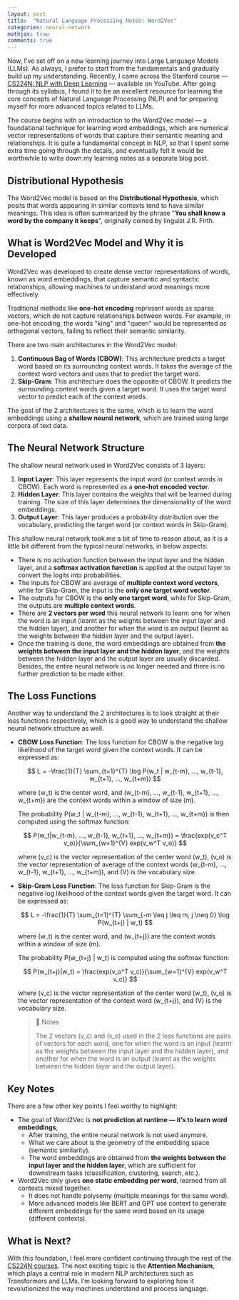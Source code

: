 ```yaml
---
layout: post
title:  "Natural Language Processing Notes: Word2Vec"
categories: neural-network
mathjax: true
comments: true
---
```


Now, I’ve set off on a new learning journey into Large Language Models (LLMs). As always, I prefer to start from the fundamentals and gradually build up my understanding. Recently, I came across the Stanford course — [CS224N: NLP with Deep Learning](https://www.youtube.com/playlist?list=PLoROMvodv4rOaMFbaqxPDoLWjDaRAdP9D) — available on YouTube. After going through its syllabus, I found it to be an excellent resource for learning the core concepts of Natural Language Processing (NLP) and for preparing myself for more advanced topics related to LLMs.

The course begins with an introduction to the Word2Vec model — a foundational technique for learning word embeddings, which are numerical vector representations of words that capture their semantic meaning and relationships. It is quite a fundamental concept in NLP, so that I spent some extra time going through the details, and eventually felt it would be worthwhile to write down my learning notes as a separate blog post.

## Distributional Hypothesis
The Word2Vec model is based on the **Distributional Hypothesis**, which posits that words appearing in similar contexts tend to have similar meanings. This idea is often summarized by the phrase "**You shall know a word by the company it keeps**", originally coined by linguist J.R. Firth.

## What is Word2Vec Model and Why it is Developed
Word2Vec was developed to create dense vector representations of words, known as word embeddings, that capture semantic and syntactic relationships, allowing machines to understand word meanings more effectively.

Traditional methods like **one-hot encoding** represent words as sparse vectors, which do not capture relationships between words. For example, in one-hot encoding, the words "king" and "queen" would be represented as orthogonal vectors, failing to reflect their semantic similarity.

There are two main architectures in the Word2Vec model:
1. **Continuous Bag of Words (CBOW)**: This architecture predicts a target word based on its surrounding context words. It takes the average of the context word vectors and uses that to predict the target word.
2. **Skip-Gram**: This architecture does the opposite of CBOW. It predicts the surrounding context words given a target word. It uses the target word vector to predict each of the context words.

The goal of the 2 architectures is the same, which is to learn the word embeddings using a **shallow neural network**, which are trained using large corpora of text data.

## The Neural Network Structure
The shallow neural network used in Word2Vec consists of 3 layers:
1. **Input Layer**: This layer represents the input word (or context words in CBOW). Each word is represented as a **one-hot encoded vector**.
2. **Hidden Layer**: This layer contains the weights that will be learned during training. The size of this layer determines the dimensionality of the word embeddings.
3. **Output Layer**: This layer produces a probability distribution over the vocabulary, predicting the target word (or context words in Skip-Gram).

This shallow neural network took me a bit of time to reason about, as it is a little bit different from the typical neural networks, in below aspects:

* There is no activation function between the input layer and the hidden layer, and a **softmax activation function** is applied at the output layer to convert the logits into probabilities.
* The inputs for CBOW are average of **multiple context word vectors**, while for Skip-Gram, the input is the **only one target word vector**.
* The outputs for CBOW is the **only one target word**, while for Skip-Gram, the outputs are **multiple context words**.
* There are **2 vectors per word** this neural network to learn: one for when the word is an input (learnt as the weights between the input layer and the hidden layer), and another for when the word is an output (learnt as the weights between the hidden layer and the output layer).
* Once the training is done, the word embeddings are obtained from **the weights between the input layer and the hidden layer**, and the weights between the hidden layer and the output layer are usually discarded. Besides, the entire neural network is no longer needed and there is no further prediction to be made either.

## The Loss Functions
Another way to understand the 2 architectures is to look straight at their loss functions respectively, which is a good way to understand the shallow neural network structure as well.

* **CBOW Loss Function**: The loss function for CBOW is the negative log likelihood of the target word given the context words. It can be expressed as:

  $$ L = -\frac{1}{T} \sum_{t=1}^{T} \log P(w_t | w_{t-m}, ..., w_{t-1}, w_{t+1}, ..., w_{t+m}) $$

  where (w_t) is the center word, and (w_{t-m}, ..., w_{t-1}, w_{t+1}, ..., w_{t+m}) are the context words within a window of size (m).

  The probability P(w_t \| w_{t-m}, ..., w_{t-1}, w_{t+1}, ..., w_{t+m}) is then computed using the softmax function:

  $$ P(w_t|w_{t-m}, ..., w_{t-1}, w_{t+1}, ..., w_{t+m}) = \frac{exp(v_c^T v_o)}{\sum_{w=1}^{V} exp(v_w^T v_o)} $$

  where (v_c) is the vector representation of the center word (w_t), (v_o) is the vector representation of average of the context words (w_{t-m}, ..., w_{t-1}, w_{t+1}, ..., w_{t+m}), and (V) is the vocabulary size.

* **Skip-Gram Loss Function**: The loss function for Skip-Gram is the negative log likelihood of the context words given the target word. It can be expressed as:

  $$ L = -\frac{1}{T} \sum_{t=1}^{T} \sum_{-m \leq j \leq m, j \neq 0} \log P(w_{t+j} | w_t) $$

  where (w_t) is the center word, and (w_{t+j}) are the context words within a window of size (m).

  The probability P(w_{t+j} \| w_t) is computed using the softmax function:

  $$ P(w_{t+j}|w_t) = \frac{exp(v_o^T v_c)}{\sum_{w=1}^{V} exp(v_w^T v_c)} $$

  where (v_c) is the vector representation of the center word (w_t), (v_o) is the vector representation of the context word (w_{t+j}), and (V) is the vocabulary size.

  > 📝 Notes
  >
  > The 2 vectors (v_c) and (v_o) used in the 2 loss functions are pairs of vectors for each word, one for when the word is an input (learnt as the weights between the input layer and the hidden layer), and another for when the word is an output (learnt as the weights between the hidden layer and the output layer).

## Key Notes
There are a few other key points I feel worthy to highlight:
* The goal of Word2Vec is **not prediction at runtime — it’s to learn word embeddings**,
  * After training, the entire neural network is not used anymore.
  * What we care about is the geometry of the embedding space (semantic similarity).
  * The word embeddings are obtained from **the weights between the input layer and the hidden layer**, which are sufficient for downstream tasks (classification, clustering, search, etc.).
* Word2Vec only gives **one static embedding per word**, learned from all contexts mixed together.
  * It does not handle polysemy (multiple meanings for the same word).
  * More advanced models like BERT and GPT use context to generate different embeddings for the same word based on its usage (different contexts).

## What is Next?
With this foundation, I feel more confident continuing through the rest of the [CS224N courses](https://www.youtube.com/playlist?list=PLoROMvodv4rOaMFbaqxPDoLWjDaRAdP9D). The next exciting topic is the **Attention Mechanism**, which plays a central role in modern NLP architectures such as Transformers and LLMs. I’m looking forward to exploring how it revolutionized the way machines understand and process language.